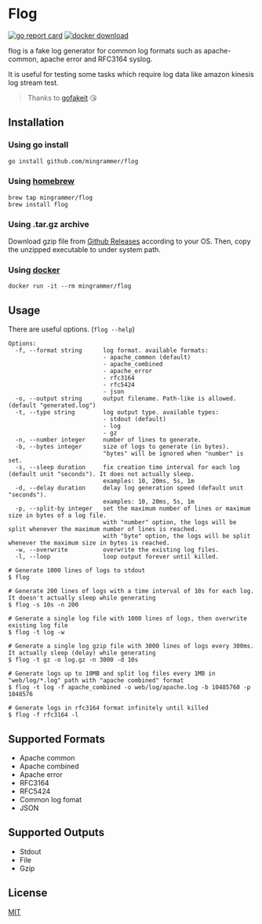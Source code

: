 # Flog

[![go report card](https://goreportcard.com/badge/github.com/mingrammer/flog)](https://goreportcard.com/report/github.com/mingrammer/flog) [![docker download](https://img.shields.io/docker/pulls/mingrammer/flog.svg)](https://hub.docker.com/r/mingrammer/flog)

flog is a fake log generator for common log formats such as apache-common, apache error and RFC3164 syslog.

It is useful for testing some tasks which require log data like amazon kinesis log stream test.

> Thanks to [gofakeit](https://github.com/brianvoe/gofakeit) 😘

## Installation

### Using go install

```bash
go install github.com/mingrammer/flog
```

### Using [homebrew](https://brew.sh)

```
brew tap mingrammer/flog
brew install flog
```

### Using .tar.gz archive

Download gzip file from [Github Releases](https://github.com/mingrammer/flog/releases/latest) according to your OS. Then, copy the unzipped executable to under system path.

### Using [docker](https://www.docker.com)

```
docker run -it --rm mingrammer/flog
```

## Usage

There are useful options. (`flog --help`)

```console
Options:
  -f, --format string      log format. available formats:
                           - apache_common (default)
                           - apache_combined
                           - apache_error
                           - rfc3164
                           - rfc5424
                           - json
  -o, --output string      output filename. Path-like is allowed. (default "generated.log")
  -t, --type string        log output type. available types:
                           - stdout (default)
                           - log
                           - gz
  -n, --number integer     number of lines to generate.
  -b, --bytes integer      size of logs to generate (in bytes).
                           "bytes" will be ignored when "number" is set.
  -s, --sleep duration     fix creation time interval for each log (default unit "seconds"). It does not actually sleep.
                           examples: 10, 20ms, 5s, 1m
  -d, --delay duration     delay log generation speed (default unit "seconds").
                           examples: 10, 20ms, 5s, 1m
  -p, --split-by integer   set the maximum number of lines or maximum size in bytes of a log file.
                           with "number" option, the logs will be split whenever the maximum number of lines is reached.
                           with "byte" option, the logs will be split whenever the maximum size in bytes is reached.
  -w, --overwrite          overwrite the existing log files.
  -l, --loop               loop output forever until killed.
```

```console
# Generate 1000 lines of logs to stdout
$ flog

# Generate 200 lines of logs with a time interval of 10s for each log. It doesn't actually sleep while generating
$ flog -s 10s -n 200 

# Generate a single log file with 1000 lines of logs, then overwrite existing log file
$ flog -t log -w

# Generate a single log gzip file with 3000 lines of logs every 300ms. It actually sleep (delay) while generating
$ flog -t gz -o log.gz -n 3000 -d 10s

# Generate logs up to 10MB and split log files every 1MB in "web/log/*.log" path with "apache combined" format
$ flog -t log -f apache_combined -o web/log/apache.log -b 10485760 -p 1048576

# Generate logs in rfc3164 format infinitely until killed
$ flog -f rfc3164 -l
```

## Supported Formats

- Apache common
- Apache combined
- Apache error
- RFC3164
- RFC5424
- Common log fomat
- JSON

## Supported Outputs

- Stdout
- File
- Gzip

## License

[MIT](LICENSE)
